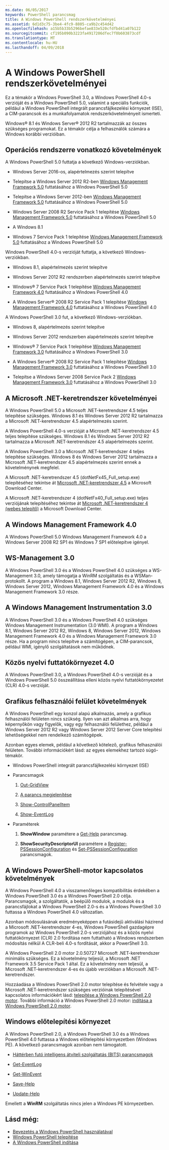 ```yaml
---
ms.date: 06/05/2017
keywords: PowerShell parancsmag
title: A Windows PowerShell rendszerkövetelményei
ms.assetid: 6d1d3c75-3be4-4fc9-8805-ca9b2c454d42
ms.openlocfilehash: a15b5b33b5296befae833e520cfdfbd41a07b122
ms.sourcegitcommit: cf195b090b3223fa4917206dfec7f0b603873cdf
ms.translationtype: MT
ms.contentlocale: hu-HU
ms.lasthandoff: 04/09/2018
---
```

# <a name="windows-powershell-system-requirements"></a>A Windows PowerShell rendszerkövetelményei
Ez a témakör a Windows PowerShell 3.0, a Windows PowerShell 4.0-s verzióját és a Windows PowerShell 5.0, valamint a speciális funkciók, például a Windows PowerShell integrált parancsfájlkezelési környezet (ISE), a CIM-parancsok és a munkafolyamatok rendszerkövetelményeit ismerteti.

Windows® 8.1 és Windows Server® 2012 R2 tartalmazzák az összes szükséges programokat. Ez a témakör célja a felhasználók számára a Windows korábbi verzióiban.

## <a name="operating-system-requirements"></a>Operációs rendszerre vonatkozó követelmények
A Windows PowerShell 5.0 futtatja a következő Windows-verziókban.

- Windows Server 2016-os, alapértelmezés szerint telepítve

- Telepítse a Windows Server 2012 R2-ben [Windows Management Framework 5.0](https://www.microsoft.com/en-us/download/details.aspx?id=50395) futtatásához a Windows PowerShell 5.0

- Telepítse a Windows Server 2012-ben [Windows Management Framework 5.0](https://www.microsoft.com/en-us/download/details.aspx?id=50395) futtatásához a Windows PowerShell 5.0

- Windows Server 2008 R2 Service Pack 1 telepítése [Windows Management Framework 5.0](https://www.microsoft.com/en-us/download/details.aspx?id=50395) futtatásához a Windows PowerShell 5.0

- A Windows 8.1

- Windows 7 Service Pack 1 telepítése [Windows Management Framework 5.0](https://www.microsoft.com/en-us/download/details.aspx?id=50395) futtatásához a Windows PowerShell 5.0

Windows PowerShell 4.0-s verzióját futtatja, a következő Windows-verziókban.

- Windows 8.1, alapértelmezés szerint telepítve

- Windows Server 2012 R2 rendszerben alapértelmezés szerint telepítve

- Windows® 7 Service Pack 1 telepítése [Windows Management Framework 4.0](https://www.microsoft.com/en-us/download/details.aspx?id=40855) futtatásához a Windows PowerShell 4.0

- A Windows Server® 2008 R2 Service Pack 1 telepítése [Windows Management Framework 4.0](https://www.microsoft.com/en-us/download/details.aspx?id=40855) futtatásához a Windows PowerShell 4.0

A Windows PowerShell 3.0 fut, a következő Windows-verziókban.

- Windows 8, alapértelmezés szerint telepítve

- Windows Server 2012 rendszerben alapértelmezés szerint telepítve

- Windows® 7 Service Pack 1 telepítése [Windows Management Framework 3.0](https://www.microsoft.com/en-us/download/details.aspx?id=34595) futtatásához a Windows PowerShell 3.0

- A Windows Server® 2008 R2 Service Pack 1 telepítése [Windows Management Framework 3.0](https://www.microsoft.com/en-us/download/details.aspx?id=34595) futtatásához a Windows PowerShell 3.0

- Telepítse a Windows Server 2008 Service Pack 2 [Windows Management Framework 3.0](https://www.microsoft.com/en-us/download/details.aspx?id=34595) futtatásához a Windows PowerShell 3.0

## <a name="microsoft-net-framework-requirements"></a>A Microsoft .NET-keretrendszer követelményei
A Windows PowerShell 5.0 a Microsoft .NET-keretrendszer 4.5 teljes telepítése szükséges. Windows 8.1 és Windows Server 2012 R2 tartalmazza a Microsoft .NET-keretrendszer 4.5 alapértelmezés szerint.

A Windows PowerShell 4.0-s verzióját a Microsoft .NET-keretrendszer 4.5 teljes telepítése szükséges. Windows 8.1 és Windows Server 2012 R2 tartalmazza a Microsoft .NET-keretrendszer 4.5 alapértelmezés szerint.

A Windows PowerShell 3.0 a Microsoft .NET-keretrendszer 4 teljes telepítése szükséges. Windows 8 és Windows Server 2012 tartalmazza a Microsoft .NET-keretrendszer 4.5 alapértelmezés szerint ennek a követelménynek megfelel.

A Microsoft .NET-keretrendszer 4.5 (dotNetFx45_Full_setup.exe) telepítéséhez tekintse át [Microsoft .NET-keretrendszer 4.5](http://go.microsoft.com/fwlink/?LinkID=242919) a Microsoft Download Center.

A Microsoft .NET-keretrendszer 4 (dotNetFx40_Full_setup.exe) teljes verziójának telepítéséhez tekintse át [Microsoft .NET-keretrendszer 4 (webes telepítő)](http://go.microsoft.com/fwlink/?LinkID=212931) a Microsoft Download Center.

## <a name="windows-management-framework-40"></a>A Windows Management Framework 4.0
A Windows PowerShell 5.0 Windows Management Framework 4.0 a Windows Server 2008 R2 SP1 és Windows 7 SP1 előtelepítve igényel.

## <a name="ws-management-30"></a>WS-Management 3.0
A Windows PowerShell 3.0 és a Windows PowerShell 4.0 szükséges a WS-Management 3.0, amely támogatja a WinRM szolgáltatás és a WSMan-protokollt. A program a Windows 8.1, Windows Server 2012 R2, Windows 8, Windows Server 2012, Windows Management Framework 4.0 és a Windows Management Framework 3.0 része.

## <a name="windows-management-instrumentation-30"></a>A Windows Management Instrumentation 3.0
A Windows PowerShell 3.0 és a Windows PowerShell 4.0 szükséges Windows Management Instrumentation (3.0 WMI). A program a Windows 8.1, Windows Server 2012 R2, Windows 8, Windows Server 2012, Windows Management Framework 4.0 és a Windows Management Framework 3.0 része. Ha a program nincs telepítve a számítógépen, a CIM-parancsok, például WMI, igénylő szolgáltatások nem működnek.

## <a name="common-language-runtime-40"></a>Közös nyelvi futtatókörnyezet 4.0
A Windows PowerShell 3.0, a Windows PowerShell 4.0-s verzióját és a Windows PowerShell 5.0 összeállítása elleni közös nyelvi futtatókörnyezetet (CLR) 4.0-s verzióját.

## <a name="graphical-user-interface-requirements"></a>Grafikus felhasználói felület követelmények
A Windows PowerShell egy konzol alapú alkalmazás, amely a grafikus felhasználói felületen nincs szükség. Ilyen van azt alkalmas arra, hogy képernyőkön vagy figyelők, vagy egy felhasználói felülethez, például a Windows Server 2012 R2 vagy Windows Server 2012 Server Core telepítési lehetőségekkel nem rendelkező számítógépek.

Azonban egyes elemek, például a következő kötelező, grafikus felhasználói felületen. További információkért lásd: az egyes elemekhez tartozó súgó-témakör.

- Windows PowerShell integrált parancsfájlkezelési környezet (ISE)

- Parancsmagok

    1.  [Out-GridView](https://docs.microsoft.com/en-us/powershell/module/microsoft.powershell.utility/out-gridview)

    2.  [A parancs megjelenítése](https://docs.microsoft.com/en-us/powershell/module/Microsoft.PowerShell.Utility/Show-Command)

    3.  [Show-ControlPanelItem](https://docs.microsoft.com/en-us/powershell/module/Microsoft.PowerShell.Management/Show-ControlPanelItem)

    4.  [Show-EventLog](https://docs.microsoft.com/en-us/powershell/module/Microsoft.PowerShell.Management/Show-EventLog)

- Paraméterek

    1.  **ShowWindow** paramétere a [Get-Help](https://docs.microsoft.com/en-us/powershell/module/Microsoft.PowerShell.Core/Get-Help) parancsmag.

    2.  **ShowSecurityDescriptorUI** paramétere a [Register-PSSessionConfiguration](https://docs.microsoft.com/en-us/powershell/module/Microsoft.PowerShell.Core/Register-PSSessionConfiguration) és [Set-PSSessionConfiguration](https://docs.microsoft.com/en-us/powershell/module/Microsoft.PowerShell.Core/Set-PSSessionConfiguration) parancsmagok.

## <a name="windows-powershell-engine-requirements"></a>A Windows PowerShell-motor kapcsolatos követelmények
A Windows PowerShell 4.0 a visszamenőleges kompatibilitás érdekében a Windows PowerShell 3.0 és a Windows PowerShell 2.0 célja. Parancsmagok, a szolgáltatók, a beépülő modulok, a modulok és a parancsfájlokat a Windows PowerShell 2.0-s és a Windows PowerShell 3.0 futtassa a Windows PowerShell 4.0 változatlan.

Azonban módosulásának eredményeképpen a futásidejű aktiválási házirend a Microsoft .NET-keretrendszer 4-es, Windows PowerShell gazdagépre programok az Windows PowerShell 2.0-s verziójához és a közös nyelvi futtatókörnyezet (CLR) 2.0 fordítása nem futtatható a Windows rendszerben módosítás nélkül A CLR-beli 4.0-s fordítását, akkor a PowerShell 3.0.

A Windows PowerShell 2.0 motor 2.0.50727 Microsoft .NET-keretrendszer minimális szükséges. Ez a követelmény teljesül, a Microsoft .NET Framework 3.5 Service Pack 1 által. Ez a követelmény nem teljesül, a Microsoft .NET-keretrendszer 4-es és újabb verziókban a Microsoft .NET-keretrendszer.

Hozzáadása a Windows PowerShell 2.0 motor telepítése és felvétele vagy a Microsoft .NET-keretrendszer szükséges verzióinak telepítésével kapcsolatos információkért lásd: [telepítése a Windows PowerShell 2.0 motor](Installing-the-Windows-PowerShell-2.0-Engine.md). További információ a Windows PowerShell 2.0 motor: [indítása a Windows PowerShell 2.0 motor](Starting-the-Windows-PowerShell-2.0-Engine.md).

## <a name="windows-preinstallation-environment"></a>Windows előtelepítési környezet
A Windows PowerShell 2.0, a Windows PowerShell 3.0 és a Windows PowerShell 4.0 futtassa a Windows előtelepítési környezetben (Windows PE). A következő parancsmagok azonban nem támogatott.

- [Háttérben futó intelligens átviteli szolgáltatás (BITS) parancsmagok](http://go.microsoft.com/fwlink/?LinkId=257514)

- [Get-EventLog](https://docs.microsoft.com/en-us/powershell/module/Microsoft.PowerShell.Management/Get-EventLog)

- [Get-WinEvent](https://docs.microsoft.com/en-us/powershell/module/Microsoft.PowerShell.Diagnostics/Get-WinEvent)

- [Save-Help](https://docs.microsoft.com/en-us/powershell/module/Microsoft.PowerShell.Core/Save-Help)

- [Update-Help](https://docs.microsoft.com/en-us/powershell/module/Microsoft.PowerShell.Core/Update-Help)

Emellett a **WinRM** szolgáltatás nincs jelen a Windows PE környezetben.

## <a name="see-also"></a>Lásd még:
- [Bevezetés a Windows PowerShell használatával](../getting-started/Getting-Started-with-Windows-PowerShell.md)
- [Windows PowerShell telepítése](Installing-Windows-PowerShell.md)
- [A Windows PowerShell indítása](Starting-Windows-PowerShell.md)